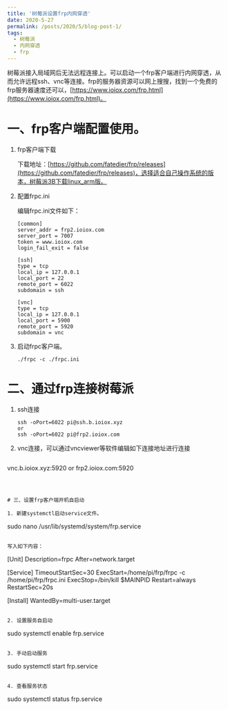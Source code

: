 ```yaml
---
title: '树莓派设置frp内网穿透'
date: 2020-5-27
permalink: /posts/2020/5/blog-post-1/
tags:
  - 树莓派
  - 内网穿透
  - frp
---
```

树莓派接入局域网后无法远程连接上。可以启动一个frp客户端进行内网穿透，从而允许远程ssh、vnc等连接。frp的服务器资源可以网上搜搜，找到一个免费的frp服务器速度还可以，[https://www.ioiox.com/frp.html](https://www.ioiox.com/frp.html)。

# 一、frp客户端配置使用。

1. frp客户端下载

   下载地址：[https://github.com/fatedier/frp/releases](https://github.com/fatedier/frp/releases)，选择适合自己操作系统的版本，树莓派3B下载linux_arm版。

2. 配置frpc.ini

   编辑frpc.ini文件如下：

   ```
   [common]
   server_addr = frp2.ioiox.com
   server_port = 7007
   token = www.ioiox.com
   login_fail_exit = false
   
   [ssh]
   type = tcp
   local_ip = 127.0.0.1
   local_port = 22
   remote_port = 6022
   subdomain = ssh
   
   [vnc]
   type = tcp
   local_ip = 127.0.0.1
   local_port = 5900
   remote_port = 5920
   subdomain = vnc
   ```

   

3. 启动frpc客户端。

   ```
   ./frpc -c ./frpc.ini
   ```



# 二、通过frp连接树莓派

1. ssh连接

   ```
   ssh -oPort=6022 pi@ssh.b.ioiox.xyz
   or
   ssh -oPort=6022 pi@frp2.ioiox.com
   ```

   

2. vnc连接，可以通过vncviewer等软件编辑如下连接地址进行连接

   ```
vnc.b.ioiox.xyz:5920
   or
   frp2.ioiox.com:5920
   ```
   
   

# 三、设置frp客户端开机自启动

1. 新建systemctl启动service文件。

   ```
   sudo nano /usr/lib/systemd/system/frp.service
   ```

   写入如下内容：

   ```
   [Unit]
   Description=frpc
   After=network.target
   
   [Service]
   TimeoutStartSec=30
   ExecStart=/home/pi/frp/frpc -c /home/pi/frp/frpc.ini
   ExecStop=/bin/kill $MAINPID
   Restart=always
   RestartSec=20s
   
   [Install]
   WantedBy=multi-user.target
   ```

2. 设置服务自启动

   ```
   sudo systemctl enable frp.service
   ```
   
3. 手动启动服务

   ```
   sudo systemctl start frp.service
   ```

4. 查看服务状态

   ```
   sudo systemctl status frp.service
   ```

   